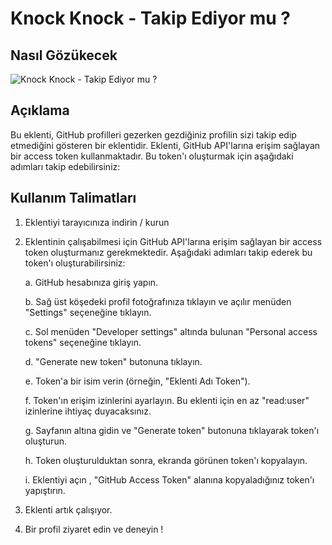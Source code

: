 # Knock Knock - Takip Ediyor mu ? 


## Nasıl Gözükecek

![Knock Knock - Takip Ediyor mu ?](https://i.hizliresim.com/7ga984t.jpg)
## Açıklama

Bu eklenti, GitHub profilleri gezerken gezdiğiniz profilin sizi takip edip etmediğini gösteren bir eklentidir. Eklenti, GitHub API'larına erişim sağlayan bir access token kullanmaktadır. Bu token'ı oluşturmak için aşağıdaki adımları takip edebilirsiniz:

## Kullanım Talimatları

1. Eklentiyi tarayıcınıza indirin / kurun

2. Eklentinin çalışabilmesi için GitHub API'larına erişim sağlayan bir access token oluşturmanız gerekmektedir. Aşağıdaki adımları takip ederek bu token'ı oluşturabilirsiniz:

   a. GitHub hesabınıza giriş yapın.

   b. Sağ üst köşedeki profil fotoğrafınıza tıklayın ve açılır menüden "Settings" seçeneğine tıklayın.

   c. Sol menüden "Developer settings" altında bulunan "Personal access tokens" seçeneğine tıklayın.

   d. "Generate new token" butonuna tıklayın.

   e. Token'a bir isim verin (örneğin, "Eklenti Adı Token").

   f. Token'ın erişim izinlerini ayarlayın. Bu eklenti için en az "read:user" izinlerine ihtiyaç duyacaksınız.

   g. Sayfanın altına gidin ve "Generate token" butonuna tıklayarak token'ı oluşturun.

   h. Token oluşturulduktan sonra, ekranda görünen token'ı kopyalayın.

   i. Eklentiyi açın , "GitHub Access Token" alanına kopyaladığınız token'ı yapıştırın.

3. Eklenti artık çalışıyor.

4. Bir profil ziyaret edin ve deneyin !



